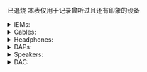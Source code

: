 已退烧
本表仅用于记录曾听过且还有印象的设备

<details>
<summary>IEMs: </summary>
<p>

- 64 Audio A2
- 64 Audio U2e
- 64 Audio Nio
- 64 Audio Trio
- 64 Audio Tia Fourté Noir
- 64 Audio A18S
- 64 Audio U18S
- 64 Audio U18T
- Acoustune 1695TI
- Astell&Kern T8iE MKII
- Astell&Kern T9iE
- Beyerdynamic Xelento Remote
- Campfire Audio Andromeda
- Campfire Audio Solaris
- Campfire Audio Solaris 2020
- Canal Works CW-U77
- Dita Dream XLS
- Dita Project.71
- Dita Project.Y
- Faudio Dark Sky
- Faudio Major
- Faudio Passion
- Final Audio A8000
- Final Audio E500
- Final Audio E3000
- Final Audio E3000 Momoiro Clover Z edition 
- Final Audio E5000
- Final Audio F3100
- Final Audio Heaven ii
- Final Audio Make 3
- Final Audio SHICHIKU.KANGEN
- FitEar TOGO! 223
- FitEar TOGO! 334
- FiR Audio 5x5
- FiR Audio M5
- Inear ProPhile 8s
- InEar ProMission X
- JVC FD-01
- JVC HA-FW10000
- Lime Ears Aether R
- MMR Thummim
- Noble Audio Khan
- Nobel Audio Sultan
- Oriolus Percivali
- Oriolus Traillii
- QDC Anole VX
- QDC V14
- Sennheiser IE500 pro
- Sennheiser IE80
- Sennheiser IE800
- Sennheiser IE900
- Softear RS10
- Softear RS5
- Softear Turii
- Sony IER-M9
- Sony IER-Z1R
- Tanchjim Oxygen
- Unique Melody 3DT
- Unique Melody Mentor V3+
- Unique Melody Mest
- Vision Ears Elysium
- Vision Ears Erlkonig
- Vision Ears VE8

</p>
</details>

<details>
<summary>Cables: </summary>
<p>

- Brise Audio SRT-7
- Brise Audio Yatono
- Crystal Cable Double Duet
- Crystal Cable Dream Duet
- Effect Audio Cleopatra 2 Wire
- Effect Audio Origin
- Hansound Venom
- L&Y Audio LY06 pro
- OC Studio AUX
- OC Studio Frozen
- OC Studio MK5.5
- OC Studio UEX
- PW Audio 1960s 4 Wire
- PW Audio Antigona 4 Wire
- PW Audio Monile Shielding 4 Wire
- Rosenkranz HP-Contrast
- Rosenkranz HP-Cycle
- Rosenkranz HP-Germany
- Rosenkranz HP-K's Element
- Rosenkranz HP-Ocatave
- Rosenkranz HP-Rainbow
- Rosenkranz HP-Trio
- Toxic Cable Black Widow 22 V2
- Toxic Cable Black Widow 26 V1
- Toxic Cable Silver Widow 22 V2
- Wagnus Mesospheric
- Wagnus OmniSheep
- Bispa JUN

</p>
</details>

<details>
<summary>Headphones: </summary>
<p>

- ABYSS AB1266 Phi TC
- AKG K701
- AKG K712
- Astell&KernT5p MKII
- Audio-Technica ATH-MSR7
- Audio-Technica ATH-R70X
- Audio-Technica ATH-w5000
- Beyerdynamic DT 770 Pro
- Beyerdynamic T1 mkiii
- Focal Elegia
- Focal Utopia
- Gordo PS2000e
- Philips Audio SPH9500
- RAAL SR-1B
- Sennheiser HD 800

</p>
</details>

<details>
<summary>DAPs: </summary>
<p>

- A&futura SE200
- A&norma SR15
- A&norma SR25 mkii
- A&ultima SP1000
- A&ultima SP2000
- Astell&Kern AK70 mkii
- Astell&Kern HC2 FripSide edit.
- Astell&Kern Kann Cube
- Astell&Kern SA700
- B&O BEOSound 2
- LUXURY&PRECISION P6
- LUXURY&PRECISION P6 PRO
- LUXURY&PRECISION W1
- LUXURY&PRECISION W2
- Sony NW-WM1Z
- Sony NW-ZX2
- Sony NW-ZX300

</p>
</details>

<details>
<summary>Speakers: </summary>
<p>

- IK Multimedia iLoud Micro Monitor
- PSI Audio A17-M

</p>
</details>

<details>
<summary>DAC: </summary>
<p>

- SMSL HO200
- HIBIKI String Decoding System

</p>
</details>

